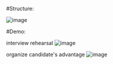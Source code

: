 #Structure:

![image](https://github.com/user-attachments/assets/5cf1c675-8d32-471e-8125-51333894a758)


#Demo:

interview rehearsal
![image](https://github.com/user-attachments/assets/e03b1e27-e26a-42fd-b64f-dc81e50bd704)

organize candidate's advantage
![image](https://github.com/user-attachments/assets/3a8e13cf-6e6e-49c4-b5a4-a735bd76ede7)

